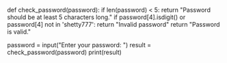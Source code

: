 def check_password(password):
    if len(password) < 5:
        return "Password should be at least 5 characters long."
    if password[4].isdigit() or password[4] not in 'shetty777':
        return "Invalid password"
    return "Password is valid."

password = input("Enter your password: ")
result = check_password(password)
print(result)

